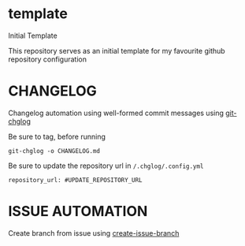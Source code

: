 # template
Initial Template

This repository serves as an initial template for my favourite github repository configuration

# CHANGELOG

Changelog automation using well-formed commit messages using [git-chglog](https://github.com/git-chglog/git-chglog)

Be sure to tag, before running

`git-chglog -o CHANGELOG.md`

Be sure to update the repository url in `/.chglog/.config.yml`

`repository_url: #UPDATE_REPOSITORY_URL`

# ISSUE AUTOMATION

Create branch from issue using [create-issue-branch](https://github.com/robvanderleek/create-issue-branch)